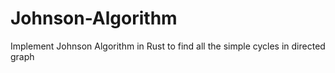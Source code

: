 # Johnson-Algorithm
Implement Johnson Algorithm in Rust to find all the simple cycles in directed graph
